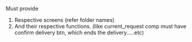Must provide

1. Respective screens (refer folder names)
2. And their respective functions. (like current_request comp must have confirm delivery btn, which ends the delivery.....etc)